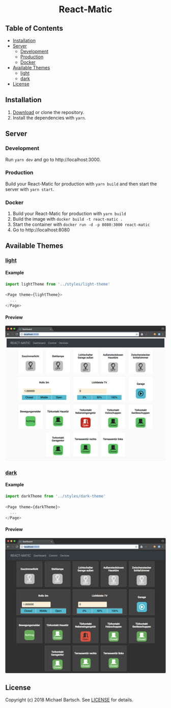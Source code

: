 <h1 align="center">
  React-Matic
</h1>

## Table of Contents

* [Installation](#installation)
* [Server](#server)
  * [Development](#development)
  * [Production](#production)
  * [Docker](#docker)
* [Available Themes](#available-themes)
  * [light](#light)
  * [dark](#dark)
* [License](#license)

## Installation

1. [Download](../../archive/master.zip) or clone the repository.
2. Install the dependencies with `yarn`.

## Server

### Development

Run `yarn dev` and go to http://localhost:3000.

### Production

Build your React-Matic for production with `yarn build` and then start the
server with `yarn start`.

### Docker

1. Build your React-Matic for production with `yarn build`
2. Build the image with `docker build -t react-matic .`
3. Start the container with `docker run -d -p 8080:3000 react-matic`
4. Go to http://localhost:8080

## Available Themes

### [light](./styles/light-theme.js)

#### Example

```javascript
import lightTheme from '../styles/light-theme'

<Page theme={lightTheme}>
  ...
</Page>
```

#### Preview

![react-matic-light](./docs/light_theme.png)

### [dark](./styles/dark-theme.js)

#### Example

```javascript
import darkTheme from '../styles/dark-theme'

<Page theme={darkTheme}>
  ...
</Page>
```

#### Preview

![react-matic-dark](./docs/dark_theme.png)

## License

Copyright (c) 2018 Michael Bartsch. See [LICENSE](./LICENSE.md) for details.
